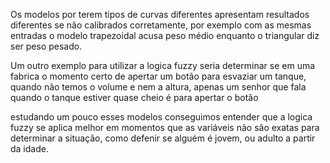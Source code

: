 Os modelos por terem tipos de curvas diferentes apresentam resultados diferentes se não calibrados corretamente, por exemplo com as mesmas entradas o modelo trapezoidal acusa peso médio enquanto o triangular diz ser peso pesado.

Um outro exemplo para utilizar a logica fuzzy seria determinar se em uma fabrica o momento certo de apertar um botão para esvaziar um tanque, quando não temos o volume e nem a altura, apenas um senhor que fala quando o tanque estiver quase cheio é para apertar o botão

estudando um pouco esses modelos conseguimos entender que a logica fuzzy se aplica melhor em momentos que as variáveis não são exatas para determinar a situação, como defenir se alguém é jovem, ou adulto a partir da idade.
